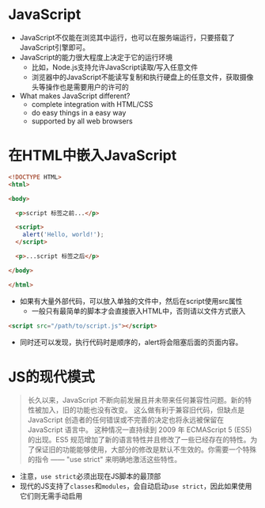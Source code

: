 # JavaScript
+ JavaScript不仅能在浏览其中运行，也可以在服务端运行，只要搭载了JavaScript引擎即可。
+ JavaScript的能力很大程度上决定于它的运行环境
  + 比如，Node.js支持允许JavaScript读取/写入任意文件
  + 浏览器中的JavaScript不能读写复制和执行硬盘上的任意文件，获取摄像头等操作也是需要用户的许可的
+ What makes JavaScript different?
  + complete integration with HTML/CSS
  + do easy things in a easy way
  + supported by all web browsers

# 在HTML中嵌入JavaScript
```html
<!DOCTYPE HTML>
<html>

<body>

  <p>script 标签之前...</p>

  <script>
    alert('Hello, world!');
  </script>

  <p>...script 标签之后</p>

</body>

</html>
```

+ 如果有大量外部代码，可以放入单独的文件中，然后在script使用src属性
  + 一般只有最简单的脚本才会直接嵌入HTML中，否则请以文件方式嵌入
```html
<script src="/path/to/script.js"></script>
```

+ 同时还可以发现，执行代码时是顺序的，alert将会阻塞后面的页面内容。

# JS的现代模式
> 长久以来，JavaScript 不断向前发展且并未带来任何兼容性问题。新的特性被加入，旧的功能也没有改变。
> 这么做有利于兼容旧代码，但缺点是 JavaScript 创造者的任何错误或不完善的决定也将永远被保留在 JavaScript 语言中。
> 这种情况一直持续到 2009 年 ECMAScript 5 (ES5) 的出现。ES5 规范增加了新的语言特性并且修改了一些已经存在的特性。为了保证旧的功能能够使用，大部分的修改是默认不生效的。你需要一个特殊的指令 —— "use strict" 来明确地激活这些特性。

+ 注意，`use strict`必须出现在JS脚本的最顶部
+ 现代的JS支持了`classes`和`modules`，会自动启动`use strict`，因此如果使用它们则无需手动启用